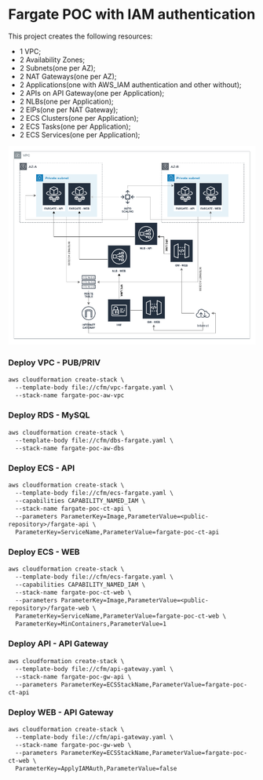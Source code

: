 # Fargate POC with IAM authentication
This project creates the following resources:
 - 1 VPC;
 - 2 Availability Zones;
 - 2 Subnets(one per AZ);
 - 2 NAT Gateways(one per AZ);
 - 2 Applications(one with AWS_IAM authentication and other without);
 - 2 APIs on API Gateway(one per Application);
 - 2 NLBs(one per Application);
 - 2 EIPs(one per NAT Gateway);
 - 2 ECS Clusters(one per Application);
 - 2 ECS Tasks(one per Application);
 - 2 ECS Services(one per Application);

![Fargate POC](fargate-poc.png)

### Deploy VPC - PUB/PRIV
```
aws cloudformation create-stack \
  --template-body file://cfm/vpc-fargate.yaml \
  --stack-name fargate-poc-aw-vpc
```

### Deploy RDS - MySQL
```
aws cloudformation create-stack \
  --template-body file://cfm/dbs-fargate.yaml \
  --stack-name fargate-poc-aw-dbs
```

### Deploy ECS - API
```
aws cloudformation create-stack \
  --template-body file://cfm/ecs-fargate.yaml \
  --capabilities CAPABILITY_NAMED_IAM \
  --stack-name fargate-poc-ct-api \
  --parameters ParameterKey=Image,ParameterValue=<public-repository>/fargate-api \
  ParameterKey=ServiceName,ParameterValue=fargate-poc-ct-api
```

### Deploy ECS - WEB
```
aws cloudformation create-stack \
  --template-body file://cfm/ecs-fargate.yaml \
  --capabilities CAPABILITY_NAMED_IAM \
  --stack-name fargate-poc-ct-web \
  --parameters ParameterKey=Image,ParameterValue=<public-repository>/fargate-web \
  ParameterKey=ServiceName,ParameterValue=fargate-poc-ct-web \
  ParameterKey=MinContainers,ParameterValue=1 
```

### Deploy API - API Gateway
```
aws cloudformation create-stack \
  --template-body file://cfm/api-gateway.yaml \
  --stack-name fargate-poc-gw-api \
  --parameters ParameterKey=ECSStackName,ParameterValue=fargate-poc-ct-api
```

### Deploy WEB - API Gateway
```
aws cloudformation create-stack \
  --template-body file://cfm/api-gateway.yaml \
  --stack-name fargate-poc-gw-web \
  --parameters ParameterKey=ECSStackName,ParameterValue=fargate-poc-ct-web \
  ParameterKey=ApplyIAMAuth,ParameterValue=false
```